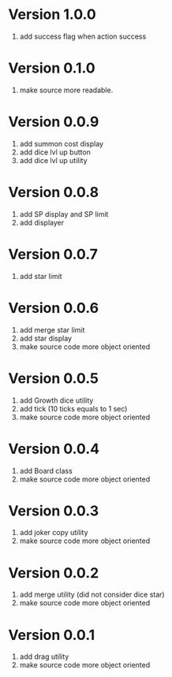 # Version 1.0.0
1. add success flag when action success

# Version 0.1.0
1. make source more readable.

# Version 0.0.9
1. add summon cost display
2. add dice lvl up button
3. add dice lvl up utility

# Version 0.0.8
1. add SP display and SP limit
2. add displayer

# Version 0.0.7
1. add star limit

# Version 0.0.6
1. add merge star limit
2. add star display
3. make source code more object oriented

# Version 0.0.5
1. add Growth dice utility
2. add tick (10 ticks equals to 1 sec)
3. make source code more object oriented

# Version 0.0.4
1. add Board class
2. make source code more object oriented

# Version 0.0.3
1. add joker copy utility
2. make source code more object oriented

# Version 0.0.2
1. add merge utility (did not consider dice star)
2. make source code more object oriented

# Version 0.0.1
1. add drag utility
2. make source code more object oriented